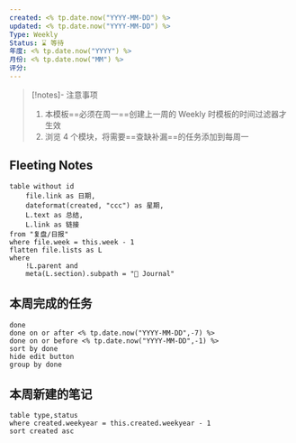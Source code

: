 ```yaml
---
created: <% tp.date.now("YYYY-MM-DD") %>
updated: <% tp.date.now("YYYY-MM-DD") %>
Type: Weekly
Status: ⌛️ 等待
年度: <% tp.date.now("YYYY") %>
月份: <% tp.date.now("MM") %>
评分:
---
```

> [!notes]- 注意事项
> 1. 本模板==必须在周一==创建上一周的 Weekly 时模板的时间过滤器才生效
> 2. 浏览 4 个模块，将需要==查缺补漏==的任务添加到每周一

## Fleeting Notes
```dataview
table without id 
	file.link as 日期,
	dateformat(created, "ccc") as 星期, 
	L.text as 总结, 
	L.link as 链接
from "复盘/日报"
where file.week = this.week - 1
flatten file.lists as L
where
	!L.parent and
	meta(L.section).subpath = "📆 Journal"

```
## 本周完成的任务
```tasks
done
done on or after <% tp.date.now("YYYY-MM-DD",-7) %>
done on or before <% tp.date.now("YYYY-MM-DD",-1) %>
sort by done
hide edit button
group by done
```
## 本周新建的笔记
```dataview
table type,status
where created.weekyear = this.created.weekyear - 1
sort created asc
```